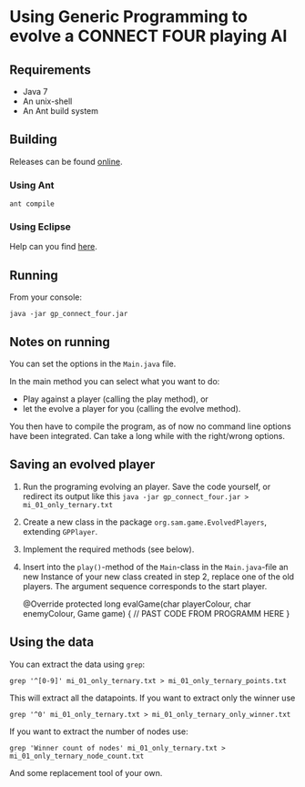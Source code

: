 # Using Generic Programming to evolve a CONNECT FOUR playing AI

## Requirements

* Java 7
* An unix-shell
* An Ant build system

## Building

Releases can be found [online](https://github.com/samuelsmal/gp_connect_four_java/releases).

### Using Ant

    ant compile

### Using Eclipse

Help can you find [here](http://stackoverflow.com/questions/17768845/exporting-usable-jar-files-from-github-project).

## Running

From your console:

    java -jar gp_connect_four.jar

## Notes on running

You can set the options in the `Main.java` file.

In the  main method you can select what you want to do:

* Play against a player (calling the  play method), or
* let the evolve a player for you (calling the  evolve method).

You then have to compile the program, as of now no command line options have been integrated.
Can take a long while with the right/wrong options.

## Saving an evolved player

1. Run the programing evolving an player. Save the code yourself, or redirect its output like this `java -jar gp_connect_four.jar > mi_01_only_ternary.txt`
1. Create a new class in the package `org.sam.game.EvolvedPlayers`, extending `GPPlayer`.
2. Implement the required methods (see below).
3. Insert into the `play()`-method of the `Main`-class in the `Main.java`-file an new Instance of your new class created in step 2, replace one of the old players. The argument sequence corresponds to the start player.


    @Override
    protected long evalGame(char playerColour, char enemyColour, Game game) {
      // PAST CODE FROM PROGRAMM HERE
    }

## Using the data

You can extract the data using `grep`:

    grep '^[0-9]' mi_01_only_ternary.txt > mi_01_only_ternary_points.txt
    
This will extract all the datapoints. If you want to extract only the winner use

    grep '^0' mi_01_only_ternary.txt > mi_01_only_ternary_only_winner.txt
    
If you want to extract the number of nodes use:

    grep 'Winner count of nodes' mi_01_only_ternary.txt > mi_01_only_ternary_node_count.txt
    
And some replacement tool of your own.
